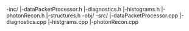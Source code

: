 -inc/
	|-dataPacketProcessor.h
	|-diagnostics.h
	|-histograms.h
	|-photonRecon.h
	|-structures.h
-obj/
-src/
	|-dataPacketProcessor.cpp
	|-diagnostics.cpp
	|-histgrams.cpp
	|-photonRecon.cpp



	
